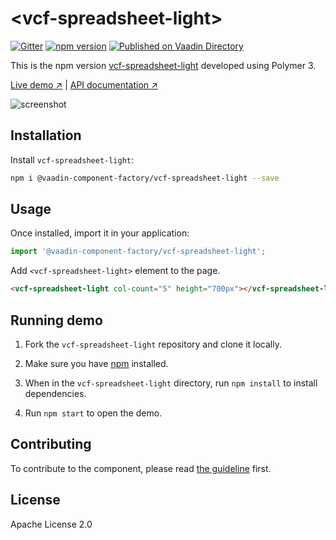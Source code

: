 # &lt;vcf-spreadsheet-light&gt;

[![Gitter](https://badges.gitter.im/Join%20Chat.svg)](https://gitter.im/vaadin/web-components?utm_source=badge&utm_medium=badge&utm_campaign=pr-badge)
[![npm version](https://badgen.net/npm/v/@vaadin-component-factory/vcf-spreadsheet-light)](https://www.npmjs.com/package/@vaadin-component-factory/vcf-spreadsheet-light)
[![Published on Vaadin Directory](https://img.shields.io/badge/Vaadin%20Directory-published-00b4f0.svg)](https://vaadin.com/directory/component/vaadin-component-factoryvcf-spreadsheet-light)

This is the npm version [vcf-spreadsheet-light](https://github.com/vaadin-component-factory/vcf-spreadsheet-light) developed using Polymer 3.

[Live demo ↗](https://vcf-spreadsheet-light.netlify.com)
|
[API documentation ↗](https://vcf-spreadsheet-light.netlify.com/api/#/elements/Vaadin.VcfSpreadsheetLight)

![screenshot](https://user-images.githubusercontent.com/3392815/67186481-d8697000-f3f0-11e9-8c08-d78c45f41173.png)

## Installation

Install `vcf-spreadsheet-light`:

```sh
npm i @vaadin-component-factory/vcf-spreadsheet-light --save
```

## Usage

Once installed, import it in your application:

```js
import '@vaadin-component-factory/vcf-spreadsheet-light';
```

Add `<vcf-spreadsheet-light>` element to the page.

```html
<vcf-spreadsheet-light col-count="5" height="700px"></vcf-spreadsheet-light>
```

## Running demo

1. Fork the `vcf-spreadsheet-light` repository and clone it locally.

1. Make sure you have [npm](https://www.npmjs.com/) installed.

1. When in the `vcf-spreadsheet-light` directory, run `npm install` to install dependencies.

1. Run `npm start` to open the demo.

## Contributing

To contribute to the component, please read [the guideline](https://github.com/vaadin/vaadin-core/blob/master/CONTRIBUTING.md) first.

## License

Apache License 2.0